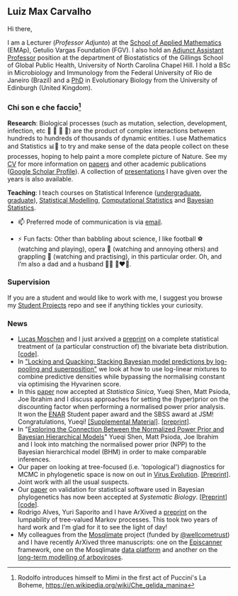 ## Luiz Max Carvalho

Hi there,

I am a Lecturer (_Professor Adjunto_) at the [School of Applied Mathematics](https://emap.fgv.br/en) (EMAp), Getulio Vargas Foundation (FGV). 
I also hold an [Adjunct Assistant Professor](https://sph.unc.edu/adv_profile/luiz-carvalho/) position at the department of Biostatistics of the Gillings School of Global Public Health, University of North Carolina Chapel Hill.
I hold a BSc in Microbiology and Immunology from the Federal University of Rio de Janeiro (Brazil) and a [PhD](https://era.ed.ac.uk/handle/1842/35510) in Evolutionary Biology from the University of Edinburgh (United Kingdom). 

### Chi son e che faccio[^1]
**Research**: Biological processes (such as mutation, selection, development, infection, etc 🧬 🐛 🌱 🦠) are the product of complex interactions between hundreds to hundreds of thousands of dynamic entities. I use Mathematics and Statistics 📊📐 to try and make sense of the data people collect on these processes, hoping to help paint a more complete picture of Nature. 
See my [CV](https://github.com/maxbiostat/CV/blob/master/cv_LMFCarvalho.pdf) for more information on [papers](https://github.com/maxbiostat/papers) and other academic publications ([Google Scholar Profile](https://scholar.google.com/citations?user=y2mxpbcAAAAJ&hl=en&authuser=1)).
 A collection of [presentations](https://github.com/maxbiostat/presentations) I have given over the years is also available.  
 
**Teaching**: I teach courses on Statistical Inference ([undergraduate](https://github.com/maxbiostat/Statistical_Inference_BSc), [graduate](https://github.com/maxbiostat/Statistical_Inference_MSc)), [Statistical Modelling](https://github.com/maxbiostat/stats_modelling),  [Computational Statistics](https://github.com/maxbiostat/Computational_Statistics) and [Bayesian Statistics](https://github.com/maxbiostat/BayesianStatisticsCourse). 


- 📫 Preferred mode of communication is via [email](mailto:lmax.fgv@gmail.com).

- ⚡ Fun facts: Other than babbling about science, I like football ⚽ (watching and playing), opera 🎼 (watching and annoying others) and grappling 🥋 (watching and practising), in this particular order. Oh, and I’m also a dad and a husband 👶👶 👩‍❤️‍👨.

### Supervision

If you are a student and would like to work with me, I suggest you browse my [Student Projects](https://github.com/maxbiostat/Student_projects) repo and see if anything tickles your curiosity.

### News
- [Lucas Moschen](https://lucasmoschen.github.io/) and I just arxived a [preprint](https://arxiv.org/abs/2303.01271) on a complete statistical treatment of (a particular construction of) the bivariate beta distribution. [[code]](https://github.com/lucasmoschen/bivariate-beta).
- In ["Locking and Quacking: Stacking Bayesian model predictions by log-pooling and superposition"](https://arxiv.org/abs/2305.07334) we look at how to use log-linear mixtures to combine predictive densities while bypassing the normalising constant via optimising the Hyvarinen score.
- In this [paper](https://www3.stat.sinica.edu.tw/ss_newpaper/SS-2023-0208_na.pdf) now accepted at _Statistica Sinica_, Yueqi Shen, Matt Psioda, Joe Ibrahim and I discuss approaches for setting the (hyper)prior on the discounting factor when performing a normalised power prior analysis. It won the [ENAR](https://www.enar.org/meetings/spring2023/) Student paper award and the SBSS award at JSM! Congratulations, Yueqi! [[Supplemental Material]](https://www3.stat.sinica.edu.tw/preprint/supp/2023-0208_supp.pdf). 
[[preprint]](https://arxiv.org/abs/2302.14230).
- In "[Exploring the Connection Between the Normalized Power Prior and Bayesian Hierarchical Models](https://arxiv.org/abs/2404.02453)" Yueqi Shen, Matt Psioda, Joe Ibrahim and I look into matching the normalised power prior (NPP) to the Bayesian hierarchical model (BHM) in order to make comparable inferences.
- Our paper on looking at tree-focused (i.e. 'topological') diagnostics for MCMC in phylogenetic space is now on out in [Virus Evolution]( https://doi.org/10.1093/ve/veae081). [[Preprint]](https://arxiv.org/abs/2402.11657). Joint work with all the usual suspects.
- Our [paper]( https://doi.org/10.1093/sysbio/syae064) on validation for statistical software used in Bayesian phylogenetics has now been accepted at _Systematic Biology_.  [[Preprint]( https://doi.org/10.1101/2024.02.11.579856)] [[code](https://github.com/rbouckaert/DeveloperManual)].
- Rodrigo Alves, Yuri Saporito and I have ArXived a [preprint](https://arxiv.org/abs/2410.17919) on the lumpability of tree-valued Markov processes. This took two years of hard work and I'm glad for it to see the light of day!
- My colleagues from the [Mosqlimate](https://mosqlimate.org/) project (funded by [@wellcometrust](https://wellcome.org/)) and I have recently ArXived three manuscripts: one on the [Episcanner](https://arxiv.org/abs/2407.21286) framework, one on the Mosqlimate [data platform](https://arxiv.org/abs/2410.18945) and another on the [long-term modelling of arboviroses](https://www.arxiv.org/abs/2411.13680).  
[^1]: Rodolfo introduces himself to Mimi in the first act of Puccini's La Boheme, https://en.wikipedia.org/wiki/Che_gelida_manina

